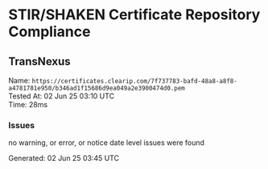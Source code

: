 # STIR/SHAKEN Certificate Repository Compliance

## TransNexus

Name: `https://certificates.clearip.com/7f737783-bafd-48a8-a8f8-a4781781e950/b346ad1f15686d9ea049a2e3900474d0.pem`\
Tested At: 02 Jun 25 03:10 UTC\
Time: 28ms

### Issues

no warning, or error, or notice date level issues were found

Generated: 02 Jun 25 03:45 UTC